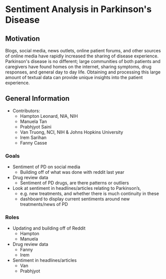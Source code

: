 # Sentiment Analysis in Parkinson's Disease

## Motivation
Blogs, social media, news outlets, online patient forums, and other sources of online media have rapidly increased the sharing of disease experience. Parkinson's disease is no different; large communities of both patients and caregivers have found homes on the internet, sharing symptoms, drug responses, and general day to day life. Obtaining and processing this large amount of textual data can provide unique insights into the patient experience. 

## General Information 
- Contributors:
    - Hampton Leonard, NIA, NIH
    - Manuela Tan
    - Prabhjyot Saini
    - Van Truong, NCI, NIH & Johns Hopkins University
    - Irem Sarihan
    - Fanny Casse

### Goals
- Sentiment of PD on social media
  - Building off of what was done with reddit last year
- Drug review data
  - Sentiment of PD drugs, are there patterns or outliers
- Look at sentiment in headlines/articles relating to Parkinson’s, 
  - e.g. new treatments, and whether there is much continuity in these
  - dashboard to display current sentiments around new treatments/news of PD
  
  
 ### Roles
 
- Updating and building off of Reddit
  - Hampton
  - Manuela
- Drug review data
  - Fanny
  - Irem
- Sentiment in headlines/articles
  - Van
  - Prabhjyot
  
  
 

